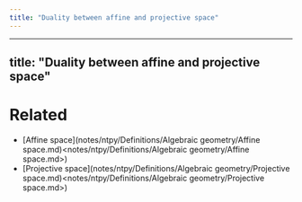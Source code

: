 ```yaml
---
title: "Duality between affine and projective space"
---
```


---
title: "Duality between affine and projective space"
---

# Related
- [Affine space](notes/ntpy/Definitions/Algebraic geometry/Affine space.md)<notes/ntpy/Definitions/Algebraic geometry/Affine space.md>)
- [Projective space](notes/ntpy/Definitions/Algebraic geometry/Projective space.md)<notes/ntpy/Definitions/Algebraic geometry/Projective space.md>)
